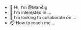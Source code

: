 - 👋 Hi, I’m @Man4ig
- 👀 I’m interested in ...
- 💞️ I’m looking to collaborate on ...
- 📫 How to reach me ...

<!---
Man4ig/Man4ig is a ✨ special ✨ repository because its `README.md` (this file) appears on your GitHub profile.
You can click the Preview link to take a look at your changes.
--->
